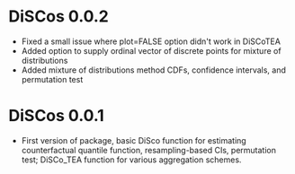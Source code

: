 # DiSCos 0.0.2

* Fixed a small issue where plot=FALSE option didn't work in DiSCoTEA
* Added option to supply ordinal vector of discrete points for mixture of distributions
* Added mixture of distributions method CDFs, confidence intervals, and permutation test

# DiSCos 0.0.1

  * First version of package, basic DiSco function for estimating counterfactual quantile function, resampling-based CIs, permutation test; DiSCo_TEA function for various aggregation schemes. 


